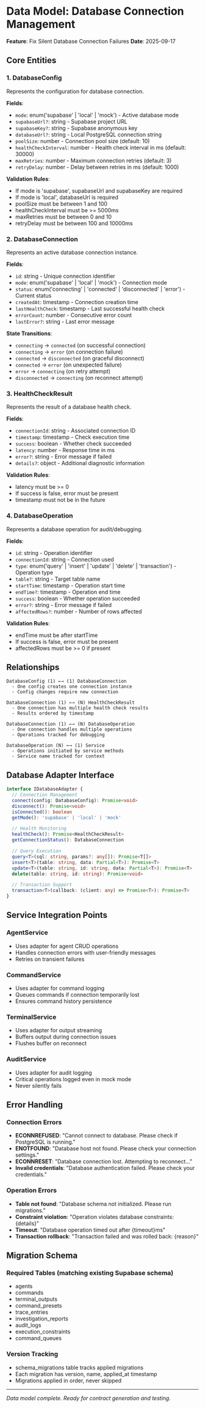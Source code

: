 # Data Model: Database Connection Management

**Feature**: Fix Silent Database Connection Failures
**Date**: 2025-09-17

## Core Entities

### 1. DatabaseConfig
Represents the configuration for database connection.

**Fields**:
- `mode`: enum('supabase' | 'local' | 'mock') - Active database mode
- `supabaseUrl?`: string - Supabase project URL
- `supabaseKey?`: string - Supabase anonymous key
- `databaseUrl?`: string - Local PostgreSQL connection string
- `poolSize`: number - Connection pool size (default: 10)
- `healthCheckInterval`: number - Health check interval in ms (default: 30000)
- `maxRetries`: number - Maximum connection retries (default: 3)
- `retryDelay`: number - Delay between retries in ms (default: 1000)

**Validation Rules**:
- If mode is 'supabase', supabaseUrl and supabaseKey are required
- If mode is 'local', databaseUrl is required
- poolSize must be between 1 and 100
- healthCheckInterval must be >= 5000ms
- maxRetries must be between 0 and 10
- retryDelay must be between 100 and 10000ms

### 2. DatabaseConnection
Represents an active database connection instance.

**Fields**:
- `id`: string - Unique connection identifier
- `mode`: enum('supabase' | 'local' | 'mock') - Connection mode
- `status`: enum('connecting' | 'connected' | 'disconnected' | 'error') - Current status
- `createdAt`: timestamp - Connection creation time
- `lastHealthCheck`: timestamp - Last successful health check
- `errorCount`: number - Consecutive error count
- `lastError?`: string - Last error message

**State Transitions**:
- `connecting` → `connected` (on successful connection)
- `connecting` → `error` (on connection failure)
- `connected` → `disconnected` (on graceful disconnect)
- `connected` → `error` (on unexpected failure)
- `error` → `connecting` (on retry attempt)
- `disconnected` → `connecting` (on reconnect attempt)

### 3. HealthCheckResult
Represents the result of a database health check.

**Fields**:
- `connectionId`: string - Associated connection ID
- `timestamp`: timestamp - Check execution time
- `success`: boolean - Whether check succeeded
- `latency`: number - Response time in ms
- `error?`: string - Error message if failed
- `details?`: object - Additional diagnostic information

**Validation Rules**:
- latency must be >= 0
- If success is false, error must be present
- timestamp must not be in the future

### 4. DatabaseOperation
Represents a database operation for audit/debugging.

**Fields**:
- `id`: string - Operation identifier
- `connectionId`: string - Connection used
- `type`: enum('query' | 'insert' | 'update' | 'delete' | 'transaction') - Operation type
- `table?`: string - Target table name
- `startTime`: timestamp - Operation start time
- `endTime?`: timestamp - Operation end time
- `success`: boolean - Whether operation succeeded
- `error?`: string - Error message if failed
- `affectedRows?`: number - Number of rows affected

**Validation Rules**:
- endTime must be after startTime
- If success is false, error must be present
- affectedRows must be >= 0 if present

## Relationships

```
DatabaseConfig (1) ←→ (1) DatabaseConnection
  - One config creates one connection instance
  - Config changes require new connection

DatabaseConnection (1) ←→ (N) HealthCheckResult
  - One connection has multiple health check results
  - Results ordered by timestamp

DatabaseConnection (1) ←→ (N) DatabaseOperation
  - One connection handles multiple operations
  - Operations tracked for debugging

DatabaseOperation (N) ←→ (1) Service
  - Operations initiated by service methods
  - Service name tracked for context
```

## Database Adapter Interface

```typescript
interface IDatabaseAdapter {
  // Connection Management
  connect(config: DatabaseConfig): Promise<void>
  disconnect(): Promise<void>
  isConnected(): boolean
  getMode(): 'supabase' | 'local' | 'mock'

  // Health Monitoring
  healthCheck(): Promise<HealthCheckResult>
  getConnectionStatus(): DatabaseConnection

  // Query Execution
  query<T>(sql: string, params?: any[]): Promise<T[]>
  insert<T>(table: string, data: Partial<T>): Promise<T>
  update<T>(table: string, id: string, data: Partial<T>): Promise<T>
  delete(table: string, id: string): Promise<void>

  // Transaction Support
  transaction<T>(callback: (client: any) => Promise<T>): Promise<T>
}
```

## Service Integration Points

### AgentService
- Uses adapter for agent CRUD operations
- Handles connection errors with user-friendly messages
- Retries on transient failures

### CommandService
- Uses adapter for command logging
- Queues commands if connection temporarily lost
- Ensures command history persistence

### TerminalService
- Uses adapter for output streaming
- Buffers output during connection issues
- Flushes buffer on reconnect

### AuditService
- Uses adapter for audit logging
- Critical operations logged even in mock mode
- Never silently fails

## Error Handling

### Connection Errors
- **ECONNREFUSED**: "Cannot connect to database. Please check if PostgreSQL is running."
- **ENOTFOUND**: "Database host not found. Please check your connection settings."
- **ECONNRESET**: "Database connection lost. Attempting to reconnect..."
- **Invalid credentials**: "Database authentication failed. Please check your credentials."

### Operation Errors
- **Table not found**: "Database schema not initialized. Please run migrations."
- **Constraint violation**: "Operation violates database constraints: {details}"
- **Timeout**: "Database operation timed out after {timeout}ms"
- **Transaction rollback**: "Transaction failed and was rolled back: {reason}"

## Migration Schema

### Required Tables (matching existing Supabase schema)
- agents
- commands
- terminal_outputs
- command_presets
- trace_entries
- investigation_reports
- audit_logs
- execution_constraints
- command_queues

### Version Tracking
- schema_migrations table tracks applied migrations
- Each migration has version, name, applied_at timestamp
- Migrations applied in order, never skipped

---

*Data model complete. Ready for contract generation and testing.*